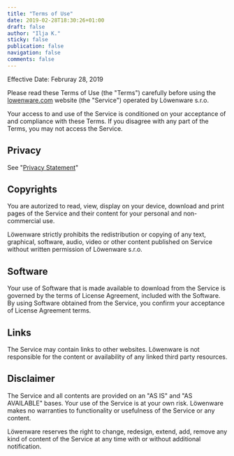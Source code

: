```yaml
---
title: "Terms of Use"
date: 2019-02-28T18:30:26+01:00
draft: false
author: "Ilja K."
sticky: false
publication: false
navigation: false
comments: false
---
```


Effective Date: Februray 28, 2019

Please read these Terms of Use (the "Terms") carefully before using the [lowenware.com](https://lowenware.com/) website (the "Service") operated by Löwenware s.r.o.

Your access to and use of the Service is conditioned on your acceptance of and compliance with these Terms. If you disagree with any part of the Terms, you may not access the Service.

## Privacy

See "[Privacy Statement](/privacy-statement/)"

## Copyrights

You are autorized to read, view, display on your device, download and print pages of the Service and their content for your personal and non-commercial use.

Löwenware strictly prohibits the redistribution or copying of any text, graphical, software, audio, video or other content published on Service without written permission of Löwenware s.r.o.

## Software

Your use of Software that is made available to download from the Service is governed by the terms of License Agreement, included with the Software. By using Software obtained from the Service, you confirm your acceptance of License Agreement terms.

## Links

The Service may contain links to other websites. Löwenware is not responsible for the content or availability of any linked third party resources.

## Disclaimer

The Service and all contents are provided on an "AS IS" and "AS AVAILABLE" bases. Your use of the Service is at your own risk. Löwenware makes no warranties to functionality or usefulness of the Service or any content.

Löwenware reserves the right to change, redesign, extend, add, remove any kind of content of the Service at any time with or without additional notification.
